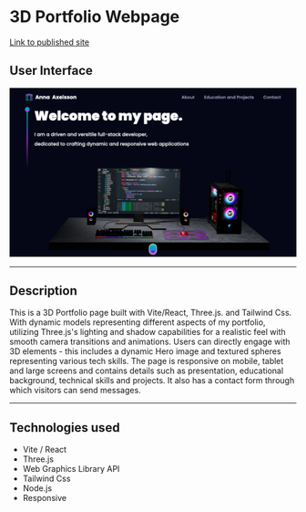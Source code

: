 # 3D Portfolio Webpage

[Link to published site](https://annaaxelsson.com/)

## User Interface

![User Interface](user-interface.png)

---

## Description

This is a 3D Portfolio page built with Vite/React, Three.js. and Tailwind Css. With dynamic models representing different aspects of my portfolio, utilizing Three.js's lighting and shadow capabilities for a realistic feel with smooth camera transitions and animations. Users can directly engage with 3D elements - this includes a dynamic Hero image and textured spheres representing various tech skills. The page is responsive on mobile, tablet and large screens and contains details such as presentation, educational background, technical skills and projects. It also has a contact form through which visitors can send messages. 

---

## Technologies used

- Vite / React
- Three.js
- Web Graphics Library API
- Tailwind Css
- Node.js
- Responsive
